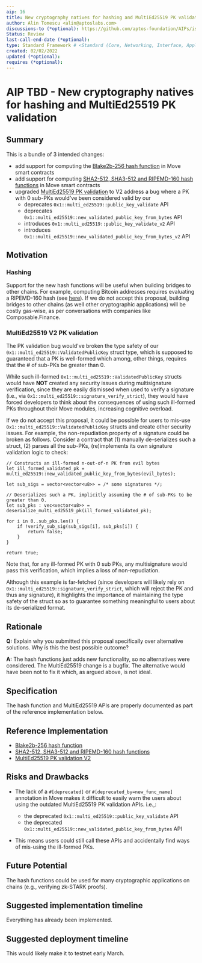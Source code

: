 ```yaml
---
aip: 16
title: New cryptography natives for hashing and MultiEd25519 PK validation
author: Alin Tomescu <alin@aptoslabs.com>
discussions-to (*optional): https://github.com/aptos-foundation/AIPs/issues/57
Status: Review
last-call-end-date (*optional):
type: Standard Framework # <Standard (Core, Networking, Interface, Application, Framework) | Informational | Process>
created: 02/02/2022
updated (*optional):
requires (*optional):
---
```


# AIP TBD - New cryptography natives for hashing and MultiEd25519 PK validation

## Summary

This is a bundle of 3 intended changes:

 - add support for computing the [Blake2b-256 hash function](https://github.com/aptos-labs/aptos-core/pull/5436) in Move smart contracts
 - add support for computing [SHA2-512, SHA3-512 and RIPEMD-160 hash functions](https://github.com/aptos-labs/aptos-core/pull/4181) in Move smart contracts
 - upgraded [MultiEd25519 PK validation](https://github.com/aptos-labs/aptos-core/pull/5822) to V2 address a bug where a PK with 0 sub-PKs would've been considered valid by our 
   - deprecates `0x1::multi_ed25519::public_key_validate` API
   - deprecates `0x1::multi_ed25519::new_validated_public_key_from_bytes` API
   - introduces `0x1::multi_ed25519::public_key_validate_v2` API
   - introduces `0x1::multi_ed25519::new_validated_public_key_from_bytes_v2` API


## Motivation

### Hashing

Support for the new hash functions will be useful when building bridges to other chains.
For example, computing Bitcoin addresses requires evaluating a RIPEMD-160 hash (see [here](https://en.bitcoin.it/wiki/Protocol_documentation#Addresses)).
If we do not accept this proposal, building bridges to other chains (as well other cryptographic applications) will be costly gas-wise, as per conversations with companies like Composable.Finance.

### MultiEd25519 V2 PK validation

The PK validation bug would've broken the type safety of our `0x1::multi_ed25519::ValidatedPublicKey` struct type, which is supposed to guaranteed that a PK is well-formed which among, other things, requires that the # of sub-PKs be greater than 0.

While such ill-formed `0x1::multi_ed25519::ValidatedPublicKey` structs would have **NOT** created any security issues during multisignature verification, since they are easily dismissed when used to verify a signature (i.e., via `0x1::multi_ed25519::signature_verify_strict`), they would have forced developers to think about the consequences of using such ill-formed PKs throughout their Move modules, increasing cognitive overload. 

If we do not accept this proposal, it could be possible for users to mis-use `0x1::multi_ed25519::ValidatedPublicKey` structs and create other security issues. 
For example, the non-repudiation property of a signature could be broken as follows.
Consider a contract that (1) manually de-serializes such a struct, (2) parses all the sub-PKs, (re)implements its own signature validation logic to check:

```
// Constructs an ill-formed n-out-of-n PK from evil bytes
let ill_formed_validated_pk = multi_ed25519::new_validated_public_key_from_bytes(evil_bytes);

let sub_sigs = vector<vector<u8>> = /* some signatures */;

// Deserializes such a PK, implicitly assuming the # of sub-PKs to be greater than 0.
let sub_pks : vec<vector<u8>> = deserialize_multi_ed25519_pk(ill_formed_validated_pk);

for i in 0..sub_pks.len() {
	if !verify_sub_sig(sub_sigs[i], sub_pks[i]) {
		return false;
	}
}

return true;
```

Note that, for any ill-formed PK with 0 sub PKs, any multisignature would pass this verification, which implies a loss of non-repudiation.

Although this example is far-fetched (since developers will likely rely on `0x1::multi_ed25519::signature_verify_strict`, which will reject the PK and thus any signature), it highlights the importance of maintaining the type safety of the struct so as to guarantee something meaningful to users about its de-serialized format.

## Rationale

**Q:** Explain why you submitted this proposal specifically over alternative solutions. Why is this the best possible outcome?

**A:** The hash functions just adds new functionality, so no alternatives were considered. The MultiEd25519 change is a bugfix. The alternative would have been not to fix it which, as argued above, is not ideal.

## Specification

The hash function and MultiEd25519 APIs are properly documented as part of the reference implementation below.

## Reference Implementation

 - [Blake2b-256 hash function](https://github.com/aptos-labs/aptos-core/pull/5436)
 - [SHA2-512, SHA3-512 and RIPEMD-160 hash functions](https://github.com/aptos-labs/aptos-core/pull/4181)
 - [MultiEd25519 PK validation V2](https://github.com/aptos-labs/aptos-core/pull/5822)

## Risks and Drawbacks

- The lack of a `#[deprecated]` or `#[deprecated_by=new_func_name]` annotation in Move makes it difficult to easily warn the users about using the outdated MultiEd25519 PK validation APIs. i.e.,:
  - the deprecated `0x1::multi_ed25519::public_key_validate` API
  - the deprecated `0x1::multi_ed25519::new_validated_public_key_from_bytes` API

- This means users could still call these APIs and accidentally find ways of mis-using the ill-formed PKs.

## Future Potential

The hash functions could be used for many cryptographic applications on chains (e.g., verifying zk-STARK proofs).

## Suggested implementation timeline

Everything has already been implemented.

## Suggested deployment timeline

This would likely make it to testnet early March.
